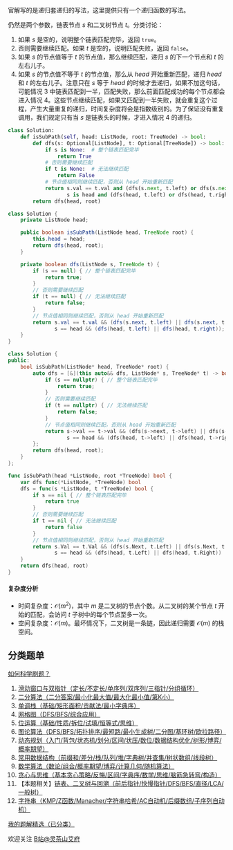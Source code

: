 官解写的是递归套递归的写法，这里提供只有一个递归函数的写法。

仍然是两个参数，链表节点 $s$ 和二叉树节点 $t$。分类讨论：

1. 如果 $s$ 是空的，说明整个链表匹配完毕，返回 $\texttt{true}$。
2. 否则需要继续匹配。如果 $t$ 是空的，说明匹配失败，返回 $\texttt{false}$。
3. 如果 $s$ 的节点值等于 $t$ 的节点值，那么继续匹配，递归 $s$ 的下一个节点和 $t$ 的左右儿子。
4. 如果 $s$ 的节点值不等于 $t$ 的节点值，那么从 $\textit{head}$ 开始重新匹配，递归 $\textit{head}$ 和 $t$ 的左右儿子。注意只在 $s$ 等于 $\textit{head}$ 的时候才去递归，如果不加这句话，可能情况 3 中链表匹配到一半，匹配失败，那么前面匹配成功的每个节点都会进入情况 4。这些节点继续匹配，如果又匹配到一半失败，就会重复这个过程，产生大量重复的递归，时间复杂度将会是指数级别的。为了保证没有重复调用，我们规定只有当 $s$ 是链表头的时候，才进入情况 4 的递归。

```py [sol-Python3]
class Solution:
    def isSubPath(self, head: ListNode, root: TreeNode) -> bool:
        def dfs(s: Optional[ListNode], t: Optional[TreeNode]) -> bool:
            if s is None:  # 整个链表匹配完毕
                return True
            # 否则需要继续匹配
            if t is None:  # 无法继续匹配
                return False
            # 节点值相同则继续匹配，否则从 head 开始重新匹配
            return s.val == t.val and (dfs(s.next, t.left) or dfs(s.next, t.right)) or \
                   s is head and (dfs(head, t.left) or dfs(head, t.right))
        return dfs(head, root)
```

```java [sol-Java]
class Solution {
    private ListNode head;

    public boolean isSubPath(ListNode head, TreeNode root) {
        this.head = head;
        return dfs(head, root);
    }

    private boolean dfs(ListNode s, TreeNode t) {
        if (s == null) { // 整个链表匹配完毕
            return true;
        }
        // 否则需要继续匹配
        if (t == null) { // 无法继续匹配
            return false;
        }
        // 节点值相同则继续匹配，否则从 head 开始重新匹配
        return s.val == t.val && (dfs(s.next, t.left) || dfs(s.next, t.right)) ||
               s == head && (dfs(head, t.left) || dfs(head, t.right));
    }
}
```

```cpp [sol-C++]
class Solution {
public:
    bool isSubPath(ListNode* head, TreeNode* root) {
        auto dfs = [&](this auto&& dfs, ListNode* s, TreeNode* t) -> bool {
            if (s == nullptr) { // 整个链表匹配完毕
                return true;
            }
            // 否则需要继续匹配
            if (t == nullptr) { // 无法继续匹配
                return false;
            }
            // 节点值相同则继续匹配，否则从 head 开始重新匹配
            return s->val == t->val && (dfs(s->next, t->left) || dfs(s->next, t->right)) ||
                   s == head && (dfs(head, t->left) || dfs(head, t->right));
        };
        return dfs(head, root);
    }
};
```

```go [sol-Go]
func isSubPath(head *ListNode, root *TreeNode) bool {
    var dfs func(*ListNode, *TreeNode) bool
    dfs = func(s *ListNode, t *TreeNode) bool {
        if s == nil { // 整个链表匹配完毕
            return true
        }
        // 否则需要继续匹配
        if t == nil { // 无法继续匹配
            return false
        }
        // 节点值相同则继续匹配，否则从 head 开始重新匹配
        return s.Val == t.Val && (dfs(s.Next, t.Left) || dfs(s.Next, t.Right)) ||
               s == head && (dfs(head, t.Left) || dfs(head, t.Right))
    }
    return dfs(head, root)
}
```

#### 复杂度分析

- 时间复杂度：$\mathcal{O}(m^2)$，其中 $m$ 是二叉树的节点个数。从二叉树的某个节点 $t$ 开始的匹配，会访问 $t$ 子树中的每个节点至多一次。
- 空间复杂度：$\mathcal{O}(m)$。最坏情况下，二叉树是一条链，因此递归需要 $\mathcal{O}(m)$ 的栈空间。

## 分类题单

[如何科学刷题？](https://leetcode.cn/circle/discuss/RvFUtj/)

1. [滑动窗口与双指针（定长/不定长/单序列/双序列/三指针/分组循环）](https://leetcode.cn/circle/discuss/0viNMK/)
2. [二分算法（二分答案/最小化最大值/最大化最小值/第K小）](https://leetcode.cn/circle/discuss/SqopEo/)
3. [单调栈（基础/矩形面积/贡献法/最小字典序）](https://leetcode.cn/circle/discuss/9oZFK9/)
4. [网格图（DFS/BFS/综合应用）](https://leetcode.cn/circle/discuss/YiXPXW/)
5. [位运算（基础/性质/拆位/试填/恒等式/思维）](https://leetcode.cn/circle/discuss/dHn9Vk/)
6. [图论算法（DFS/BFS/拓扑排序/最短路/最小生成树/二分图/基环树/欧拉路径）](https://leetcode.cn/circle/discuss/01LUak/)
7. [动态规划（入门/背包/状态机/划分/区间/状压/数位/数据结构优化/树形/博弈/概率期望）](https://leetcode.cn/circle/discuss/tXLS3i/)
8. [常用数据结构（前缀和/差分/栈/队列/堆/字典树/并查集/树状数组/线段树）](https://leetcode.cn/circle/discuss/mOr1u6/)
9. [数学算法（数论/组合/概率期望/博弈/计算几何/随机算法）](https://leetcode.cn/circle/discuss/IYT3ss/)
10. [贪心与思维（基本贪心策略/反悔/区间/字典序/数学/思维/脑筋急转弯/构造）](https://leetcode.cn/circle/discuss/g6KTKL/)
11. 【本题相关】[链表、二叉树与回溯（前后指针/快慢指针/DFS/BFS/直径/LCA/一般树）](https://leetcode.cn/circle/discuss/K0n2gO/)
12. [字符串（KMP/Z函数/Manacher/字符串哈希/AC自动机/后缀数组/子序列自动机）](https://leetcode.cn/circle/discuss/SJFwQI/)

[我的题解精选（已分类）](https://github.com/EndlessCheng/codeforces-go/blob/master/leetcode/SOLUTIONS.md)

欢迎关注 [B站@灵茶山艾府](https://space.bilibili.com/206214)
